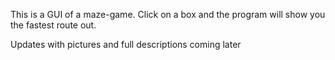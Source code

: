 This is a GUI of a maze-game. Click on a box and the program will show you the fastest route out.

Updates with pictures and full descriptions coming later
